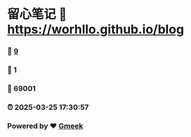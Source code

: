 # 留心笔记 :link: https://worhllo.github.io/blog 
### :page_facing_up: [9](https://worhllo.github.io/blog/tag.html) 
### :speech_balloon: 1 
### :hibiscus: 69001 
### :alarm_clock: 2025-03-25 17:30:57 
### Powered by :heart: [Gmeek](https://github.com/Meekdai/Gmeek)
